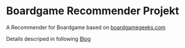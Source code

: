 # Boardgame Recommender Projekt
A Recommender for Boardgame based on [boardgamegeeks.com](http://www.boardgamegeeks.com)

Details descriped in following [Blog](https://boardgamerecommender.wordpress.com/)
